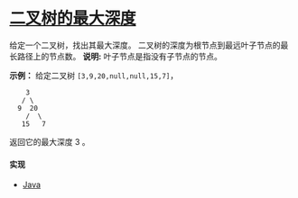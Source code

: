 # [二叉树的最大深度](https://leetcode-cn.com/problems/maximum-depth-of-binary-tree/description/)

给定一个二叉树，找出其最大深度。
二叉树的深度为根节点到最远叶子节点的最长路径上的节点数。
**说明:** 叶子节点是指没有子节点的节点。

**示例：**
给定二叉树 `[3,9,20,null,null,15,7]`，

```
    3
   / \
  9  20
    /  \
   15   7
```

返回它的最大深度 3 。

#### 实现
- [Java](https://github.com/pojozhang/playground/blob/master/solutions/java/src/main/java/playground/algorithm/MaximumDepthOfBinaryTree.java)
